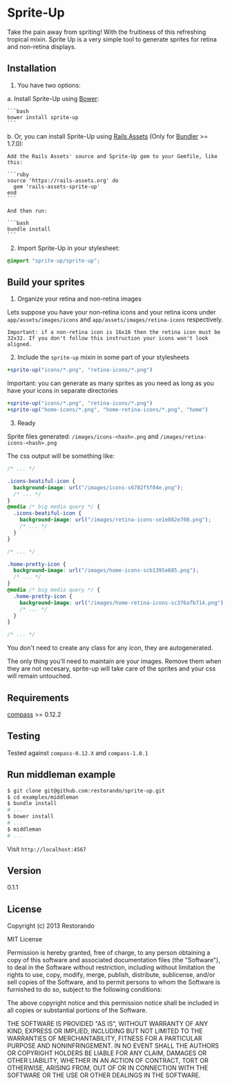 # Sprite-Up

Take the pain away from spriting! With the fruitiness of this refreshing tropical mixin.
Sprite Up is a very simple tool to generate sprites for retina and non-retina displays.


## Installation

1. You have two options:

  a. Install Sprite-Up using [Bower](http://bower.io):

    ```bash
    bower install sprite-up
    ```

  b. Or, you can install Sprite-Up using [Rails Assets](https://rails-assets.org) (Only for [Bundler](http://bundler.io) >= 1.7.0):

    Add the Rails Assets' source and Sprite-Up gem to your Gemfile, like this:

    ```ruby
    source 'https://rails-assets.org' do
      gem 'rails-assets-sprite-up'
    end
    ```

    And then run:

    ```bash
    bundle install
    ```

2. Import Sprite-Up in your stylesheet:

  ```scss
  @import "sprite-up/sprite-up";
  ```

## Build your sprites

1. Organize your retina and non-retina images

  Lets suppose you have your non-retina icons and your retina icons under `app/assets/images/icons` and `app/assets/images/retina-icons` respectively.

    Important: if a non-retina icon is 16x16 then the retina icon must be 32x32. If you don't follow this instruction your icons won't look aligned.

2. Include the `sprite-up` mixin in some part of your stylesheets

  ```sass
  +sprite-up("icons/*.png", "retina-icons/*.png")
  ```

  Important: you can generate as many sprites as you need as long as you have your icons in separate directories

  ```sass
  +sprite-up("icons/*.png", "retina-icons/*.png")
  +sprite-up("home-icons/*.png", "home-retina-icons/*.png", "home")
  ```

3. Ready

  Sprite files generated: `/images/icons-<hash>.png` and `/images/retina-icons-<hash>.png`

  The css output will be something like:

  ```css
  /* ... */

  .icons-beatiful-icon {
    background-image: url("/images/icons-s6702f5f04e.png");
    /* ... */
  }
  @media /* big media query */ {
    .icons-beatiful-icon {
      background-image: url("/images/retina-icons-se1e882e708.png");
      /* ... */
    }
  }

  /* ... */

  .home-pretty-icon {
    background-image: url("/images/home-icons-scb1395e685.png");
    /* ... */
  }
  @media /* big media query */ {
    .home-pretty-icon {
      background-image: url("/images/home-retina-icons-sc376afb714.png");
      /* ... */
    }
  }

  /* ... */
  ```

You don't need to create any class for any icon, they are autogenerated.

The only thing you'll need to maintain are your images. Remove them when they are not necesary, sprite-up will take care of the sprites and your css will remain untouched.

## Requirements

[compass](https://github.com/compass/compass) >= 0.12.2

## Testing

Tested against `compass-0.12.X` and `compass-1.0.1`

## Run middleman example

  ```bash
  $ git clone git@github.com:restorando/sprite-up.git
  $ cd examples/middleman
  $ bundle install
  # ...
  $ bower install
  # ...
  $ middleman
  # ...
  ```

Visit `http://localhost:4567`

## Version

0.1.1

## License

Copyright (c) 2013 Restorando

MIT License

Permission is hereby granted, free of charge, to any person obtaining a copy of this software and associated documentation files (the "Software"), to deal in the Software without restriction, including without limitation the rights to use, copy, modify, merge, publish, distribute, sublicense, and/or sell copies of the Software, and to permit persons to whom the Software is furnished to do so, subject to the following conditions:

The above copyright notice and this permission notice shall be included in all copies or substantial portions of the Software.

THE SOFTWARE IS PROVIDED "AS IS", WITHOUT WARRANTY OF ANY KIND, EXPRESS OR IMPLIED, INCLUDING BUT NOT LIMITED TO THE WARRANTIES OF MERCHANTABILITY, FITNESS FOR A PARTICULAR PURPOSE AND NONINFRINGEMENT. IN NO EVENT SHALL THE AUTHORS OR COPYRIGHT HOLDERS BE LIABLE FOR ANY CLAIM, DAMAGES OR OTHER LIABILITY, WHETHER IN AN ACTION OF CONTRACT, TORT OR OTHERWISE, ARISING FROM, OUT OF OR IN CONNECTION WITH THE SOFTWARE OR THE USE OR OTHER DEALINGS IN THE SOFTWARE.
